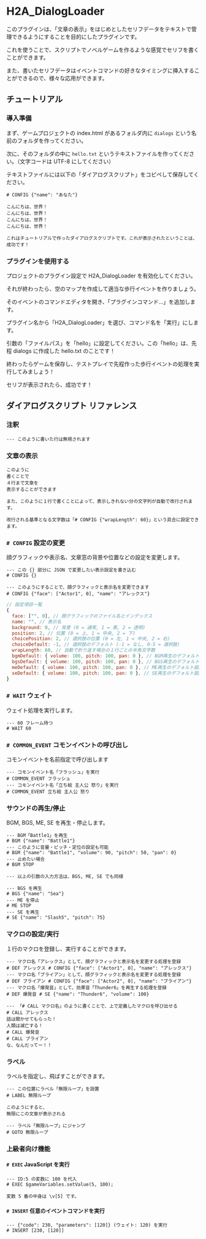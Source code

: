 # H2A_DialogLoader

このプラグインは、「文章の表示」をはじめとしたセリフデータをテキストで管理できるようにすることを目的にしたプラグインです。

これを使うことで、スクリプトでノベルゲームを作るような感覚でセリフを書くことができます。

また、書いたセリフデータはイベントコマンドの好きなタイミングに挿入することができるので、様々な応用ができます。

## チュートリアル

### 導入準備

まず、ゲームプロジェクトの index.html があるフォルダ内に `dialogs` という名前のフォルダを作ってください。

次に、そのフォルダの中に `hello.txt` というテキストファイルを作ってください。（文字コードは UTF-8 にしてください）

テキストファイルには以下の「ダイアログスクリプト」をコピペして保存してください。

```
# CONFIG {"name": "あなた"}

こんにちは、世界！
こんにちは、世界！
こんにちは、世界！
こんにちは、世界！

これはチュートリアルで作ったダイアログスクリプトです。これが表示されたということは、成功です！
```

### プラグインを使用する

プロジェクトのプラグイン設定で H2A_DialogLoader を有効化してください。

それが終わったら、空のマップを作成して適当な歩行イベントを作りましょう。

そのイベントのコマンドエディタを開き、「プラグインコマンド...」を追加します。

プラグイン名から「H2A_DialogLoader」を選び、コマンド名を「実行」にします。

引数の「ファイルパス」を「hello」に設定してください。この「hello」は、先程 dialogs に作成した hello.txt のことです！

終わったらゲームを保存し、テストプレイで先程作った歩行イベントの処理を実行してみましょう！

セリフが表示されたら、成功です！

## ダイアログスクリプト リファレンス

### 注釈

```
--- このように書いた行は無視されます
```

### 文章の表示

```
このように
書くことで
４行まで文章を
表示することができます

また、このように１行で書くことによって、表示しきれない分の文字列が自動で改行されます。

改行される基準となる文字数は「# CONFIG {"wrapLength": 60}」という具合に設定できます。
```

### `# CONFIG` 設定の変更

顔グラフィックや表示名、文章窓の背景や位置などの設定を変更します。

```
--- この {} 部分に JSON で変更したい表示設定を書き込む
# CONFIG {}

--- このようにすることで、顔グラフィックと表示名を変更できます
# CONFIG {"face": ["Actor1", 0], "name": "アレックス"}
```

```js
// 設定項目一覧
{
  face: ["", 0], // 顔グラフィックのファイル名とインデックス
  name: "", // 表示名
  background: 0, // 背景 (0 = 通常, 1 = 黒, 2 = 透明)
  position: 2, // 位置 (0 = 上, 1 = 中央, 2 = 下)
  choicePosition: 2, // 選択肢の位置 (0 = 左, 1 = 中央, 2 = 右)
  choiceDefault: -1, // 選択肢のデフォルト (-1 = なし, 0-5 = 選択肢)
  wrapLength: 60, // 自動で折り返す場合の１行ごとの半角文字数
  bgmDefault: { volume: 100, pitch: 100, pan: 0 }, // BGM再生のデフォルト設定
  bgsDefault: { volume: 100, pitch: 100, pan: 0 }, // BGS再生のデフォルト設定
  meDefault: { volume: 100, pitch: 100, pan: 0 }, // ME再生のデフォルト設定
  seDefault: { volume: 100, pitch: 100, pan: 0 }, // SE再生のデフォルト設定
}
```

### `# WAIT` ウェイト

ウェイト処理を実行します。

```
--- 60 フレーム待つ
# WAIT 60
```

### `# COMMON_EVENT` コモンイベントの呼び出し

コモンイベントを名前指定で呼び出します

```
--- コモンイベント名「フラッシュ」を実行
# COMMON_EVENT フラッシュ
--- コモンイベント名「立ち絵 主人公 怒り」を実行
# COMMON_EVENT 立ち絵 主人公 怒り
```

### サウンドの再生/停止

BGM, BGS, ME, SE を再生・停止します。

```
--- BGM「Battle1」を再生
# BGM {"name": "Battle1"}
--- このように音量・ピッチ・定位の設定も可能
# BGM {"name": "Battle1", "volume": 90, "pitch": 50, "pan": 0}
--- 止めたい場合
# BGM STOP

--- 以上の引数の入力方法は、BGS, ME, SE でも同様

--- BGS を再生
# BGS {"name": "Sea"}
--- ME を停止
# ME STOP
--- SE を再生
# SE {"name": "Slash5", "pitch": 75}
```

### マクロの設定/実行

１行のマクロを登録し、実行することができます。

```
--- マクロ名「アレックス」として、顔グラフィックと表示名を変更する処理を登録
# DEF アレックス # CONFIG {"face": ["Actor1", 0], "name": "アレックス"}
--- マクロ名「ブライアン」として、顔グラフィックと表示名を変更する処理を登録
# DEF ブライアン # CONFIG {"face": ["Actor2", 0], "name": "ブライアン"}
--- マクロ名「爆発音」として、効果音「Thunder6」を再生する処理を登録
# DEF 爆発音 # SE {"name": "Thunder6", "volume": 100}

--- 「# CALL マクロ名」のように書くことで、上で定義したマクロを呼び出せる
# CALL アレックス
話は聞かせてもらった！
人類は滅亡する！
# CALL 爆発音
# CALL ブライアン
な、なんだってー！！
```

### ラベル

ラベルを指定し、飛ばすことができます。

```
--- この位置にラベル「無限ループ」を設置
# LABEL 無限ループ

このようにすると、
無限にこの文章が表示される

--- ラベル「無限ループ」にジャンプ
# GOTO 無限ループ
```

### 上級者向け機能

#### `# EXEC` JavaScript を実行

```
--- ID:5 の変数に 100 を代入
# EXEC $gameVariables.setValue(5, 100);

変数 5 番の中身は \v[5] です。
```

#### `# INSERT` 任意のイベントコマンドを実行

```
--- {"code": 230, "parameters": [120]} (ウェイト: 120) を実行
# INSERT [230, [120]]
```
